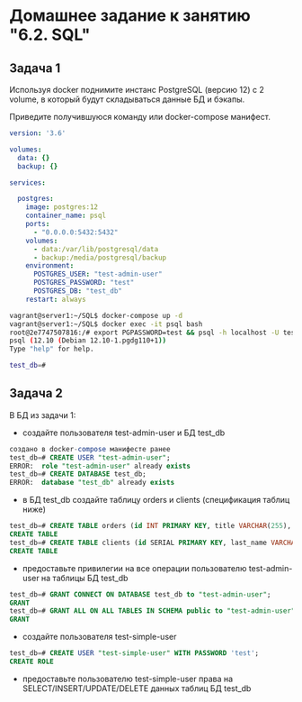 # Домашнее задание к занятию "6.2. SQL"
## Задача 1
Используя docker поднимите инстанс PostgreSQL (версию 12) c 2 volume, в который будут складываться данные БД и бэкапы.

Приведите получившуюся команду или docker-compose манифест.
```yml
version: '3.6'

volumes:
  data: {}
  backup: {}

services:

  postgres:
    image: postgres:12
    container_name: psql
    ports:
      - "0.0.0.0:5432:5432"
    volumes:
      - data:/var/lib/postgresql/data
      - backup:/media/postgresql/backup
    environment:
      POSTGRES_USER: "test-admin-user"
      POSTGRES_PASSWORD: "test"
      POSTGRES_DB: "test_db"
    restart: always
```   
```bash
vagrant@server1:~/SQL$ docker-compose up -d
vagrant@server1:~/SQL$ docker exec -it psql bash
root@2e7747507816:/# export PGPASSWORD=test && psql -h localhost -U test-admin-user test_db
psql (12.10 (Debian 12.10-1.pgdg110+1))
Type "help" for help.

test_db=#
```
## Задача 2
В БД из задачи 1:

- создайте пользователя test-admin-user и БД test_db  
```SQL
создано в docker-compose манифесте ранее
test_db=# CREATE USER "test-admin-user";
ERROR:  role "test-admin-user" already exists
test_db=# CREATE DATABASE test_db;
ERROR:  database "test_db" already exists
```
- в БД test_db создайте таблицу orders и clients (спeцификация таблиц ниже)  
```SQL
test_db=# CREATE TABLE orders (id INT PRIMARY KEY, title VARCHAR(255), cost INT NOT NULL);
CREATE TABLE
test_db=# CREATE TABLE clients (id SERIAL PRIMARY KEY, last_name VARCHAR(50), country VARCHAR(50), order_id INT REFERENCES orders(id) ON DELETE CASCADE);
CREATE TABLE
```
- предоставьте привилегии на все операции пользователю test-admin-user на таблицы БД test_db  
```SQL
test_db=# GRANT CONNECT ON DATABASE test_db to "test-admin-user";
GRANT
test_db=# GRANT ALL ON ALL TABLES IN SCHEMA public to "test-admin-user";
GRANT
```
- создайте пользователя test-simple-user  
```SQL
test_db=# CREATE USER "test-simple-user" WITH PASSWORD 'test';
CREATE ROLE
```
- предоставьте пользователю test-simple-user права на SELECT/INSERT/UPDATE/DELETE данных таблиц БД test_db  
    
